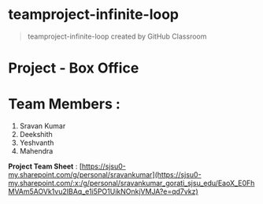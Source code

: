 # teamproject-infinite-loop </br>
> teamproject-infinite-loop created by GitHub Classroom </br>
# Project - Box Office  </br>
# Team Members :  </br>
  1. Sravan Kumar </br>
  2. Deekshith </br>
  3. Yeshvanth </br>
  4. Mahendra </br>


  
 **Project Team Sheet** : [https://sjsu0-my.sharepoint.com/g/personal/sravankumar](https://sjsu0-my.sharepoint.com/:x:/g/personal/sravankumar_gorati_sjsu_edu/EaoX_E0FhMVAm5AOVk1vu2IBAq_e1i5PO1UikNOnkjVMJA?e=qd7vkz) </br>
